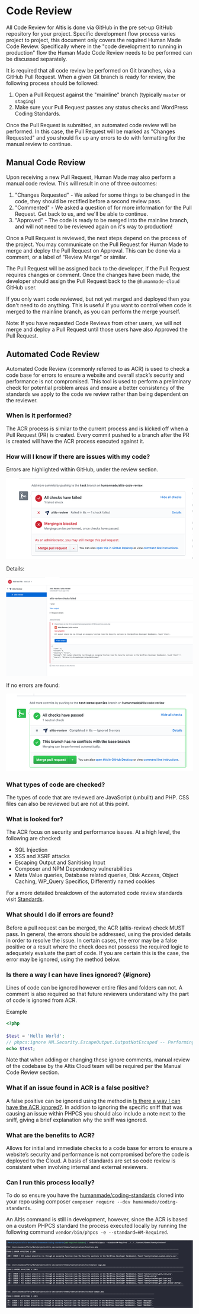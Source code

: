 # Code Review

All Code Review for Altis is done via GitHub in the pre set-up GitHub repository for your project. Specific development flow process varies project to project, this document only covers the required Human Made Code Review. Specifically where in the "code development to running in production" flow the Human Made Code Review needs to be performed can be discussed separately.

It is required that all code review be performed on Git branches, via a GitHub Pull Request. When a given Git branch is ready for review, the following process should be followed:

1. Open a Pull Request against the "mainline" branch (typically `master` or `staging`)
1. Make sure your Pull Request passes any status checks and WordPress Coding Standards.

Once the Pull Request is submitted, an automated code review will be performed. In this case, the Pull Request will be marked as "Changes Requested" and you should fix up any errors to do with formatting for the manual review to continue.

## Manual Code Review
Upon receiving a new Pull Request, Human Made may also perform a manual code review. This will result in one of three outcomes:

1. "Changes Requested" - We asked for some things to be changed in the code, they should be rectified before a second review pass.
1. "Commented" - We asked a question of for more information for the Pull Request. Get back to us, and we'll be able to continue.
1. "Approved" - The code is ready to be merged into the mainline branch, and will not need to be reviewed again on it's way to production!

Once a Pull Request is reviewed, the next steps depend on the process of the project. You may communicate on the Pull Request for Human Made to merge and deploy the Pull Request on Approval. This can be done via a comment, or a label of "Review Merge" or similar.

The Pull Request will be assigned back to the developer, if the Pull Request requires changes or comment. Once the changes have been made, the developer should assign the Pull Request back to the `@humanmade-cloud` GitHub user.

If you only want code reviewed, but not yet merged and deployed then you don't need to do anything. This is useful if you want to control when code is merged to the mainline branch, as you can perform the merge yourself.

Note: If you have requested Code Reviews from other users, we will not merge and deploy a Pull Request until those users have also Approved the Pull Request.

## Automated Code Review
Automated Code Review (commonly referred to as ACR) is used to check a code base for errors to ensure a website and overall stack’s security and performance is not compromised. This tool is used to perform a preliminary check for potential problem areas and ensure a better consistency of the standards we apply to the code we review rather than being dependent on the reviewer. 

### When is it performed?
The ACR process is similar to the current process and is kicked off when a Pull Request (PR) is created. Every commit pushed to a branch after the PR is created will have the ACR process executed against it.

### How will I know if there are issues with my code?
Errors are highlighted within GitHub, under the review section.

![](../assets/altis-review-pr-failed.png)

Details:

![](../assets/altis-review-pr-failed-details.png)

If no errors are found:

![](../assets/altis-review-pr.png)

### What types of code are checked?
The types of code that are reviewed are JavaScript (unbuilt) and PHP. CSS files can also be reviewed but are not at this point.

### What is looked for?
The ACR focus on security and performance issues. At a high level, the following are checked:
- SQL Injection
- XSS and XSRF attacks
- Escaping Output and Sanitising Input
- Composer and NPM Dependency vulnerabilities
- Meta Value queries, Database related queries, Disk Access, Object Caching, WP_Query Specifics, Differently named cookies 

For a more detailed breakdown of the automated code review standards visit [Standards](./standards.md).

### What should I do if errors are found?
Before a pull request can be merged, the ACR (altis-review) check MUST pass. In general, the errors should be addressed, using the provided details in order to resolve the issue. In certain cases, the error may be a false positive or a result where the check does not possess the required logic to adequately evaluate the part of code. If you are certain this is the case, the error may be ignored, using the method below.  


### Is there a way I can have lines ignored? {#ignore}

Lines of code can be ignored however entire files and folders can not. A comment is also required so that future reviewers understand why the part of code is ignored from ACR. 

Example
```php
<?php

$test = 'Hello World';
// phpcs:ignore HM.Security.EscapeOutput.OutputNotEscaped -- Performing an example so we need to ignore the following line.
echo $test;
```

Note that when adding or changing these ignore comments, manual review of the codebase by the Altis Cloud team will be required per the Manual Code Review section.

### What if an issue found in ACR is a false positive?
A false positive can be ignored using the method in [Is there a way I can have the ACR ignored?](#ignore). In addition to ignoring the specific sniff that was causing an issue within PHPCS you should also include a note next to the sniff, giving a brief explanation why the sniff was ignored.

### What are the benefits to ACR?
Allows for initial and immediate checks to a code base for errors to ensure a website’s security and performance is not compromised before the code is deployed to the Cloud. A basis of standards are set so code review is consistent when involving internal and external reviewers.

### Can I run this process locally?
To do so ensure you have the [humanmade/coding-standards](https://github.com/humanmade/coding-standards) cloned into your repo using composer `composer require --dev humanmade/coding-standards`.

An Altis command is still in development, however, since the ACR is based on a custom PHPCS standard the process executed locally by running the following command `vendor/bin/phpcs -e --standard=HM-Required`.

![](../assets/hm-required-phpcs.png)
